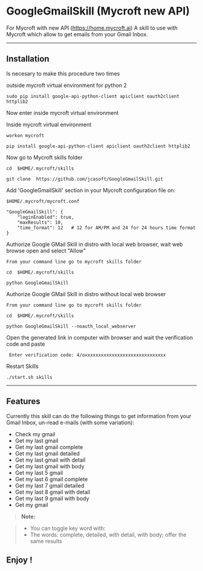 **GoogleGmailSkill (Mycroft new API)**
===================

For Mycroft with new API (https://home.mycroft.ai)
A skill to use with Mycroft which allow to get emails from your Gmail Inbox.

----------


Installation
-------------------
Is necesary to make this procedure two times

outside mycroft virtual environment for python 2

    sudo pip install google-api-python-client apiclient oauth2client httplib2



Now enter inside mycroft virtual environment

Inside mycroft virtual environment

    workon mycroft

    pip install google-api-python-client apiclient oauth2client httplib2


Now go to Mycroft skills folder

    cd  $HOME/.mycroft/skills

    git clone  https://github.com/jcasoft/GoogleGmailSkill.git

<i class="icon-cog"></i>Add 'GoogleGmailSkill' section in your Mycroft configuration file on:

    $HOME/.mycroft/mycroft.conf

  	"GoogleGmailSkill": {	
	    "loginEnabled": true,
	    "maxResults": 10,
	    "time_format": 12	# 12 for AM/PM and 24 for 24 hours time format
	}



Authorize Google GMail Skill in distro with local web browser, wait web browse open and select "Allow"

    From your command line go to mycroft skills folder

    cd  $HOME/.mycroft/skills

    python GoogleGmailSkill

	
Authorize Google GMail Skill in distro without local web browser

    From your command line go to mycroft skills folder

    cd  $HOME/.mycroft/skills

    python GoogleGmailSkill --noauth_local_webserver

Open the generated link in computer with browser and wait the verification code and paste

     Enter verification code: 4/oxxxxxxxxxxxxxxxxxxxxxxxxxxxxxx   



Restart Skills

    ./start.sh skills

----------


Features
--------------------

Currently this skill can do the following things to get information from your Gmail Inbox, un-read e-mails (with some variation):

- Check my gmail
- Get my last gmail
- Get my last gmail complete 
- Get my last gmail detailed
- Get my last gmail with detail 
- Get my last gmail with body   
- Get my last 5 gmail
- Get my last 6 gmail complete 
- Get my last 7 gmail detailed
- Get my last 8 gmail with detail 
- Get my last 9 gmail with body
- Get my gmail


> **Note:**

> - You can toggle key word with:
> - The words: complete, detailed, with detail, with body; offer the same results




**Enjoy !**
--------